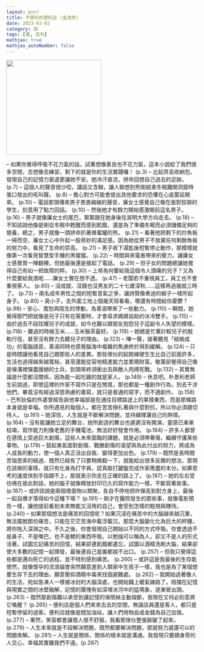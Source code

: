 ```yaml
---
layout: post
title: 不便利的便利店 (金浩然)
date: 2023-03-02
category: 訣
tags: [書, 佳句]
mathjax: true
mathjax_autoNumber: false
---
```


<img src="https://doltegg.github.io/book/images/store.jpg" style="width:250px;">

–	如果你覺得呼吸不花力氣的話，試著想像善良也不花力氣，這本小說給了我們很多空間，去想像去練習，剩下的就是你的生活實踐囉！ (p.3)
–	比起弄丟收納包，發現自己的記憶力衰退更讓她不安。她冷汗直流，拼命回想自己過去的足跡。 (p.7)
–	這個人的聲音很沙啞，講話又含糊，讓人聯想到熊剛結束冬眠離開洞窟時張口發出的吼叫聲。 (p.8)
–	擔心對方可能會提出其他要求的恐懼在心底蔓延開來。 (p.10)
–	電話那頭傳來男子畏畏縮縮的聲音，廉女士感覺自己像在面對狡辯的學生，刻意用了點力回話。 (p.10)
–	然後她才有餘力開始感激眼前這名男子。 (p.16)
–	男子就像廉女士的尾巴，緊緊跟在她身後往淑明大學方向走去。 (p.18)
–	不知該說他像是剛從冬眠中甦醒而感到飢餓，還是為了準備冬眠而必須儲備足夠的營養，總之，男子就像一頭拼命扒著蜂蜜罐的熊。 (p.21)
–	看著他把剩下的炒魚板一掃而空，廉女士心中升起一股奇妙的滿足感。因為她從男子不放棄任何剩餘魚板的努力中，看見了生命的崇高。 (p.21)
–	男子收下湯匙後短暫停止動作，那模樣就像第一次看見智慧型手機的黑猩猩。 (p.22)
–	時間與來電者帶來的壓力，讓廉女士感覺胃一陣翻攪，但她最後還是接起了電話。 (p.29)
–	但子女的問題總讓她覺得自己有如一把故障的秤。 (p.30)
–	上帝為何要給我這個令人頭痛的兒子？又為什麼要給我酒呢……廉女士實在想不透。 (p.47)
–	老闆若不重視員工，員工也不會重視客人。 (p.60)
–	沒成就、沒錢也沒男友的二十七歲深秋……這樣再過幾就三時了。 (p.73)
–	兩名成年男性之間的短暫意氣之爭，讓詩賢像煮過的蝦子一樣所起身子。 (p.80)
–	臭小子，去外面工地上個幾天班看看，哪還有時間給你憂鬱？ (p.98)
–	安心、寬恕與陌生的悸動，為善淑帶來了一些動力。 (p.110)
–	瞬間，她覺得那門把就像是兒子只有在需要時，才會尋求媽媽協助的冰冷雙手。 (p.115)
–	由於過去不段炫耀兒子的成就，如今也難以跟朋友抱怨兒子這副令人失望的模樣。 (p.118)
–	難過的時候玉米……玉米鬚茶最好。 (p.119)
–	她總是忙著計較兒子的脫軌行徑，甚至沒有餘力去聽兒子的理由。 (p.123)
–	嗶一聲，接著聽見「結帳成功」的電腦語音，善淑同時也感覺腦海中複雜的焦慮終於得到緩解。 (p.124)
–	只是時間讓他看見自己跟那些人的差異。那些傢伙的起跑線硬生生比自己前面許多，生活也過得越來越寬裕，甚至還能從容地精進能力並累積財富。敬萬卻覺得自己像是壕溝裡彈盡援絕的士兵，到頭來終須衝出去與敵人肉搏死戰。 (p.132)
–	其實無論是什麼都沒關係，因為能一起吃雞的就是家人。 (p.149)
–	休息吧。朴景利老師生前說過，即使這裡的作家不寫作只是在閒晃，那也都是一種創作行為，別去干涉他們。畢竟沒有經過深思熟慮的書寫，就只是普通的寫字，而不適創作。 (p.158)
–	巴布狄倫的外婆曾經告訴他幸福部是在通往目標路途上的某樣東西，而是那條路本身就是幸福。你所遇見的每個人，都在苦苦掙扎著與什麼對抗，所以你必須親切待人。 (p.161)
–	她深信，人生就是不斷解決問題，並持續揮灑自己的熱情。 (p.164)
–	沒有能讓她立足的舞台，她所創造的舞台也遲遲沒有開演，靈感已漸漸枯竭，寫作能力則像老舊的手機電池，無法好好發會作用。 (p.164)
–	許多人都曾在感情上受過巨大創傷，這些人未來面臨的課題，就是必須帶著傷，繼續守護某些事物。 (p.179)
–	鼓起勇氣面對創傷、戰勝創傷的渴望與為此付出的努力，將成為人成長的動力，使一個人真正活出自我、變得更加出色。 (p.179)
–	既然是長時間苦惱思索的結過、既然已經有了只要稍微戳一下，就能給出很多反饋的想法，那現在該做的事情，就只有化身為打字員，認真敲打鍵盤完成作家應盡的本分。如果思考的速度快到手指跟不上，那就表示你走在正確的路上了。 (p.187)
–	她的左右受彷彿在彼此對話，她的腦子就像釋放封印已久的寫作能力一樣，不斷寫著故事。 (p.187)
–	或許該說是兩個壞蛋物以類聚，各自不停地把炸彈丟到對方身上，最後一起自爆才落得如今這種下場？ (p.191)
–	剛才在醫院發生的那些事，就像電影預告一樣，讓他提前看到未來無能又沒用的自己，會受到怎樣的輕視與賤待。 (p.240)
–	如果那個想法是痛苦的回憶呢？如果沉浸在痛苦中的大腦越來越沉重，無法擺脫那份痛苦，只能在茫茫苦海中載浮載沉，那麼大腦變化化為巨大的秤錘，將你拖入深淵之中。不久之後，你會發現自己開始以不同的方式呼吸。你會透過不是鼻子、不是嘴巴，也不是鰓的東西呼吸，以勉強可以稱為人，卻又不是人的形式活著。試圖忘記痛苦的回憶，結果卻連飢餓都遺忘，試圖以酒精洗刷大腦，結果卻使大多數的記憶一起揮發，最後連自己是誰都說不出口。 (p.257)
–	但我只覺得這些都是邁向死亡的過程，並不特別感到痛苦。 (p.260)
–	或許這是我最後的生存能使然，就像懷孕的流浪貓會突然願意進到人類家中生孩子一樣，我也是為了某個想要生存下去的理由，願意壓抑酒精中毒來找個避難處。 (p.262)
–	我開始過著像人的生活，宛如急凍人一樣被冰封的大腦深處，也開始鋪上暖氣線路了。阻擋在記憶與現實之間的冰壁融解，記憶的團塊有如深埋冰河中的猛瑪象，逐漸冒出頭。 (p.263)
–	既然那創傷難以承受到讓記憶的保險絲主動熔斷，我現在又何必刻意將它喚醒？ (p.265)
–	便利店是個人們來來去去的空間，無論店員還是客人，都只是短暫停留的過客。便利店就像是間加油站，讓人們用物品或金錢為自己加值。 (p.277)
–	果然，笑容都會讓壞人很不舒服，我看那傢伙整張臉皺了起來。 (p.279)
–	人生本來就是不段解決問題，既然都要解決問題，那就努力選還可以的問題來解。 (p.281)
–	人生就是關係，關係的根本就是溝通。我發現只要跟身旁的人交心，幸福其實離我們不遠。(p.287)
